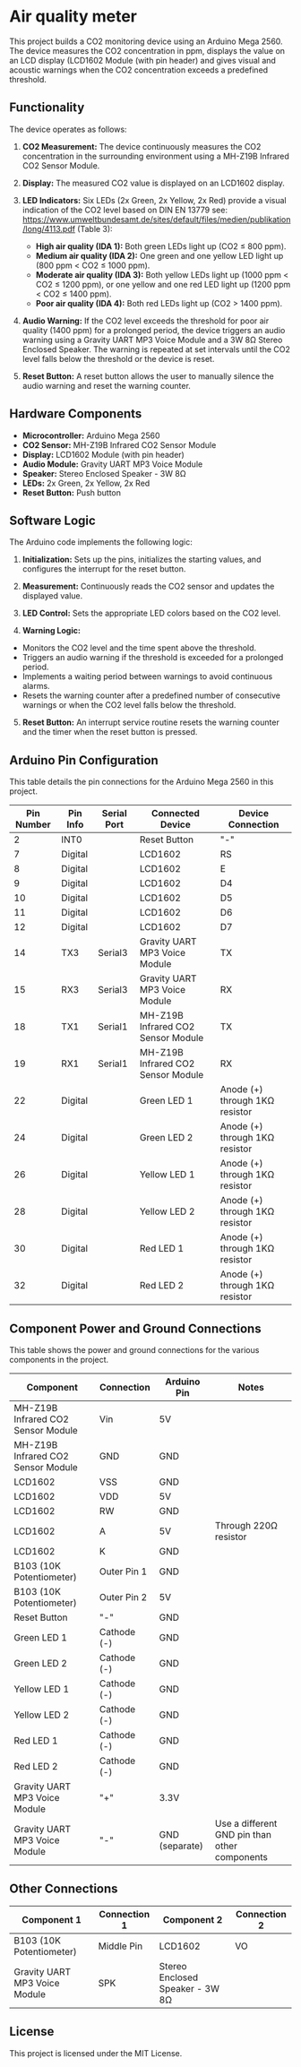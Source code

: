 # Air quality meter

This project builds a CO2 monitoring device using an Arduino Mega 2560. The device measures the CO2 concentration in
ppm, displays the value on an LCD display (LCD1602 Module (with pin header) and gives visual and acoustic warnings when
the CO2 concentration exceeds a predefined threshold.

## Functionality

The device operates as follows:

1. **CO2 Measurement:** The device continuously measures the CO2 concentration in the surrounding environment using a
   MH-Z19B Infrared CO2 Sensor Module.

2. **Display:** The measured CO2 value is displayed on an LCD1602 display.

3. **LED Indicators:** Six LEDs (2x Green, 2x Yellow, 2x Red) provide a visual indication of the CO2 level based on DIN
   EN 13779 see: https://www.umweltbundesamt.de/sites/default/files/medien/publikation/long/4113.pdf (Table 3):
    - **High air quality (IDA 1):** Both green LEDs light up (CO2 ≤ 800 ppm).
    - **Medium air quality (IDA 2):** One green and one yellow LED light up (800 ppm < CO2 ≤ 1000 ppm).
    - **Moderate air quality (IDA 3):**  Both yellow LEDs light up (1000 ppm < CO2 ≤ 1200 ppm), or one yellow and one
      red LED light up (1200 ppm < CO2 ≤ 1400 ppm).
    - **Poor air quality (IDA 4):** Both red LEDs light up (CO2 > 1400 ppm).

4. **Audio Warning:** If the CO2 level exceeds the threshold for poor air quality (1400 ppm) for a prolonged period, the
   device triggers an audio warning using a Gravity UART MP3 Voice Module and a 3W 8Ω Stereo Enclosed Speaker. The
   warning is repeated at set intervals until the CO2 level falls below the threshold or the device is reset.

5. **Reset Button:** A reset button allows the user to manually silence the audio warning and reset the warning counter.

## Hardware Components

* **Microcontroller:** Arduino Mega 2560
* **CO2 Sensor:** MH-Z19B Infrared CO2 Sensor Module
* **Display:** LCD1602 Module (with pin header)
* **Audio Module:** Gravity UART MP3 Voice Module
* **Speaker:** Stereo Enclosed Speaker - 3W 8Ω
* **LEDs:** 2x Green, 2x Yellow, 2x Red
* **Reset Button:** Push button

## Software Logic

The Arduino code implements the following logic:

1. **Initialization:** Sets up the pins, initializes the starting values, and configures the interrupt for the reset
   button.

2. **Measurement:** Continuously reads the CO2 sensor and updates the displayed value.

3. **LED Control:** Sets the appropriate LED colors based on the CO2 level.

4. **Warning Logic:**

- Monitors the CO2 level and the time spent above the threshold.
- Triggers an audio warning if the threshold is exceeded for a prolonged period.
- Implements a waiting period between warnings to avoid continuous alarms.
- Resets the warning counter after a predefined number of consecutive warnings or when the CO2 level falls below the
  threshold.

5. **Reset Button:**  An interrupt service routine resets the warning counter and the timer when the reset button is
   pressed.

## Arduino Pin Configuration

This table details the pin connections for the Arduino Mega 2560 in this project.

| Pin Number | Pin Info | Serial Port | Connected Device                   | Device Connection              |
|------------|----------|-------------|------------------------------------|--------------------------------|
| 2          | INT0     |             | Reset Button                       | "-"                            | 
| 7          | Digital  |             | LCD1602                            | RS                             |
| 8          | Digital  |             | LCD1602                            | E                              |
| 9          | Digital  |             | LCD1602                            | D4                             |
| 10         | Digital  |             | LCD1602                            | D5                             |
| 11         | Digital  |             | LCD1602                            | D6                             |
| 12         | Digital  |             | LCD1602                            | D7                             |
| 14         | TX3      | Serial3     | Gravity UART MP3 Voice Module      | TX                             |
| 15         | RX3      | Serial3     | Gravity UART MP3 Voice Module      | RX                             |
| 18         | TX1      | Serial1     | MH-Z19B Infrared CO2 Sensor Module | TX                             |
| 19         | RX1      | Serial1     | MH-Z19B Infrared CO2 Sensor Module | RX                             |
| 22         | Digital  |             | Green LED 1                        | Anode (+) through 1KΩ resistor |
| 24         | Digital  |             | Green LED 2                        | Anode (+) through 1KΩ resistor |
| 26         | Digital  |             | Yellow LED 1                       | Anode (+) through 1KΩ resistor |
| 28         | Digital  |             | Yellow LED 2                       | Anode (+) through 1KΩ resistor |
| 30         | Digital  |             | Red LED 1                          | Anode (+) through 1KΩ resistor |
| 32         | Digital  |             | Red LED 2                          | Anode (+) through 1KΩ resistor |

## Component Power and Ground Connections

This table shows the power and ground connections for the various components in the project.

| Component                          | Connection  | Arduino Pin    | Notes                                         |
|------------------------------------|-------------|----------------|-----------------------------------------------|
| MH-Z19B Infrared CO2 Sensor Module | Vin         | 5V             |                                               |
| MH-Z19B Infrared CO2 Sensor Module | GND         | GND            |                                               |
| LCD1602                            | VSS         | GND            |                                               |
| LCD1602                            | VDD         | 5V             |                                               |
| LCD1602                            | RW          | GND            |                                               |
| LCD1602                            | A           | 5V             | Through 220Ω resistor                         |
| LCD1602                            | K           | GND            |                                               |
| B103 (10K Potentiometer)           | Outer Pin 1 | GND            |                                               |
| B103 (10K Potentiometer)           | Outer Pin 2 | 5V             |                                               |
| Reset Button                       | "-"         | GND            |                                               |
| Green LED 1                        | Cathode (-) | GND            |                                               |
| Green LED 2                        | Cathode (-) | GND            |                                               |
| Yellow LED 1                       | Cathode (-) | GND            |                                               |
| Yellow LED 2                       | Cathode (-) | GND            |                                               |
| Red LED 1                          | Cathode (-) | GND            |                                               |
| Red LED 2                          | Cathode (-) | GND            |                                               |
| Gravity UART MP3 Voice Module      | "+"         | 3.3V           |                                               |
| Gravity UART MP3 Voice Module      | "-"         | GND (separate) | Use a different GND pin than other components |

## Other Connections

| Component 1                   | Connection 1 | Component 2                     | Connection 2 |
|-------------------------------|--------------|---------------------------------|--------------|
| B103 (10K Potentiometer)      | Middle Pin   | LCD1602                         | VO           |
| Gravity UART MP3 Voice Module | SPK          | Stereo Enclosed Speaker - 3W 8Ω |              |

## License

This project is licensed under the MIT License.